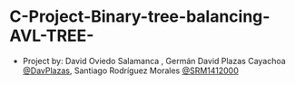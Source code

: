 # C-Project-Binary-tree-balancing-AVL-TREE-

* Project by: David Oviedo Salamanca , Germán David Plazas Cayachoa [@DavPlazas](https://github.com/DavPlazas), Santiago Rodríguez Morales [@SRM1412000](https://github.com/SRM1412000)
